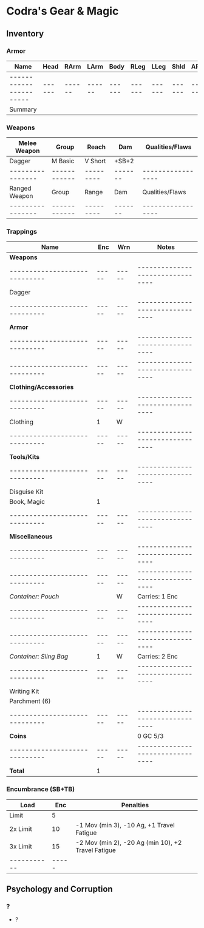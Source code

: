 # Codra's Gear & Magic
## Inventory
### Armor
| Name                  | Head | RArm | LArm | Body | RLeg | LLeg | Shld | AP | Qualities/Flaws
|-----------------------|------|------|------|------|------|------|------|----|-----------------
|-----------------------|------|------|------|------|------|------|------|----|-----------------
| Summary               |      |      |      |      |      |      |      |

### Weapons
| Melee Weapon   | Group      | Reach   | Dam   | Qualities/Flaws
|----------------|------------|---------|-------|-----------------
| Dagger         | M Basic    | V Short | +SB+2 |
|----------------|------------|---------|-------|-----------------
| Ranged Weapon  | Group      | Range   | Dam   | Qualities/Flaws
|----------------|------------|---------|-------|-----------------

### Trappings
| Name                        | Enc | Wrn | Notes
|-----------------------------|-----|-----|--------------------------------
| **Weapons**                 |     |     |
|-----------------------------|-----|-----|--------------------------------
| Dagger                      |     |     |
|-----------------------------|-----|-----|--------------------------------
| **Armor**                   |     |     |
|-----------------------------|-----|-----|--------------------------------
|-----------------------------|-----|-----|--------------------------------
| **Clothing/Accessories**    |     |     |
|-----------------------------|-----|-----|--------------------------------
| Clothing                    |   1 |   W |
|-----------------------------|-----|-----|--------------------------------
| **Tools/Kits**              |     |     |
|-----------------------------|-----|-----|--------------------------------
| Disguise Kit                |     |     |
| Book, Magic                 |   1 |     |
|-----------------------------|-----|-----|--------------------------------
| **Miscellaneous**           |     |     |
|-----------------------------|-----|-----|--------------------------------
|-----------------------------|-----|-----|--------------------------------
| *Container: Pouch*          |     |   W | Carries: 1 Enc
|-----------------------------|-----|-----|--------------------------------
|-----------------------------|-----|-----|--------------------------------
| *Container: Sling Bag*      |   1 |   W | Carries: 2 Enc
|-----------------------------|-----|-----|--------------------------------
| Writing Kit                 |     |     |
| Parchment (6)               |     |     |
|-----------------------------|-----|-----|--------------------------------
| **Coins**                   |     |     | 0 GC  5/3
|-----------------------------|-----|-----|--------------------------------
| **Total**                   |   1 |     |

### Encumbrance (SB+TB)
| Load      | Enc | Penalties
|-----------|-----|------------
| Limit     |   5 |
| 2x Limit  |  10 | -1 Mov (min 3), -10 Ag, +1 Travel Fatigue
| 3x Limit  |  15 | -2 Mov (min 2), -20 Ag (min 10), +2 Travel Fatigue
|-----------|-----|

## Psychology and Corruption
### ?
- ?
